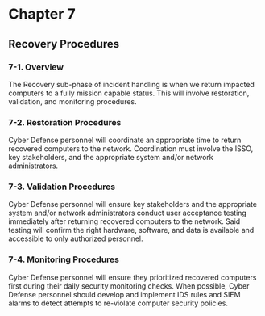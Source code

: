 # Chapter 7
## Recovery Procedures

### 7-1. Overview
The Recovery sub-phase of incident handling is when we return impacted computers to a fully mission capable status. This will involve restoration, validation, and monitoring procedures. 

### 7-2. Restoration Procedures
Cyber Defense personnel will coordinate an appropriate time to return recovered computers to the network. Coordination must involve the ISSO, key stakeholders, and the appropriate system and/or network administrators. 

### 7-3. Validation Procedures
Cyber Defense personnel will ensure key stakeholders and the appropriate system and/or network administrators conduct user acceptance testing immediately after returning recovered computers to the network. Said testing will confirm the right hardware, software, and data is available and accessible to only authorized personnel. 

### 7-4. Monitoring Procedures
Cyber Defense personnel will ensure they prioritized recovered computers first during their daily security monitoring checks. When possible, Cyber Defense personnel should develop and implement IDS rules and SIEM alarms to detect attempts to re-violate computer security policies.
